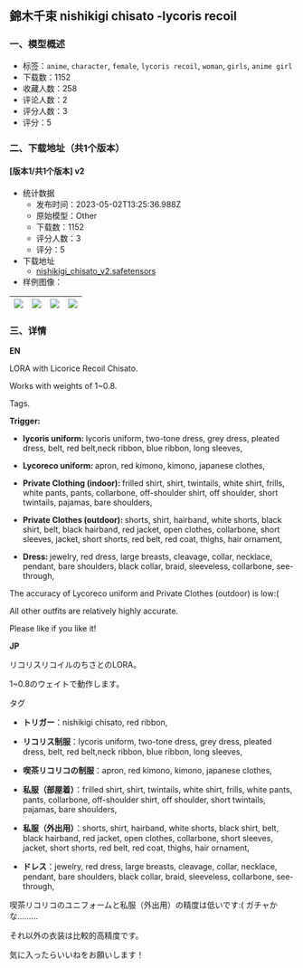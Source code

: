 ## 錦木千束 nishikigi chisato -lycoris recoil
### 一、模型概述

- 标签：`anime`, `character`, `female`, `lycoris recoil`, `woman`, `girls`, `anime girl`
- 下载数：1152
- 收藏人数：258
- 评论人数：2
- 评分人数：3
- 评分：5

### 二、下载地址（共1个版本）

#### [版本1/共1个版本] v2

- 统计数据
  - 发布时间：2023-05-02T13:25:36.988Z
  - 原始模型：Other
  - 下载数：1152
  - 评分人数：3
  - 评分：5
- 下载地址
  - [nishikigi_chisato_v2.safetensors](https://civitai.com/api/download/models/60570)
- 样例图像：

| <img src="https://image.civitai.com/xG1nkqKTMzGDvpLrqFT7WA/015634fb-2089-4cdb-5e61-29d8c22d6700/width=450/662375.jpeg" /> | <img src="https://image.civitai.com/xG1nkqKTMzGDvpLrqFT7WA/090b1604-92bb-4947-c2b7-3bf952036600/width=450/662374.jpeg" /> | <img src="https://image.civitai.com/xG1nkqKTMzGDvpLrqFT7WA/d7640e40-c5a9-4c64-afe9-2da38bd84300/width=450/662373.jpeg" /> | <img src="https://image.civitai.com/xG1nkqKTMzGDvpLrqFT7WA/4cc95fe4-db76-4563-4a7a-79e6aa0e2800/width=450/662371.jpeg" /> |
| ---- | ---- | ---- | ---- |


### 三、详情
<p><strong>EN</strong></p><p>LORA with Licorice Recoil Chisato.</p><p>Works with weights of 1~0.8.</p><p>Tags.</p><p><strong>Trigger: </strong> </p><ul><li><p><strong>lycoris uniform: </strong>lycoris uniform, two-tone dress, grey dress, pleated dress, belt, red belt,neck ribbon, blue ribbon, long sleeves,</p></li><li><p><strong>Lycoreco uniform: </strong>apron, red kimono, kimono, japanese clothes,</p></li><li><p><strong>Private Clothing (indoor): </strong>frilled shirt, shirt, twintails, white shirt, frills, white pants, pants, collarbone, off-shoulder shirt, off shoulder, short twintails, pajamas, bare shoulders,</p></li><li><p><strong>Private Clothes (outdoor): </strong>shorts, shirt, hairband, white shorts, black shirt, belt, black hairband, red jacket, open clothes, collarbone, short sleeves, jacket, short shorts, red belt, red coat, thighs, hair ornament,</p></li><li><p><strong>Dress:  </strong>jewelry, red dress, large breasts, cleavage, collar, necklace, pendant, bare shoulders, black collar, braid, sleeveless, collarbone, see-through,</p></li></ul><p>The accuracy of Lycoreco uniform and Private Clothes (outdoor) is low:(</p><p>All other outfits are relatively highly accurate.</p><p>Please like if you like it!</p><p></p><p><strong>JP</strong></p><p>リコリスリコイルのちさとのLORA。</p><p>1~0.8のウェイトで動作します。</p><p>タグ</p><ul><li><p><strong>トリガー</strong>：nishikigi chisato, red ribbon,</p></li><li><p><strong>リコリス制服</strong>：lycoris uniform, two-tone dress, grey dress, pleated dress, belt, red belt,neck ribbon, blue ribbon, long sleeves,</p></li><li><p><strong>喫茶リコリコの制服</strong>：apron, red kimono, kimono, japanese clothes,</p></li><li><p><strong>私服（部屋着）</strong>：frilled shirt, shirt, twintails, white shirt, frills, white pants, pants, collarbone, off-shoulder shirt, off shoulder, short twintails, pajamas, bare shoulders,</p></li><li><p><strong>私服（外出用）</strong>：shorts, shirt, hairband, white shorts, black shirt, belt, black hairband, red jacket, open clothes, collarbone, short sleeves, jacket, short shorts, red belt, red coat, thighs, hair ornament,</p></li><li><p><strong>ドレス</strong>：jewelry, red dress, large breasts, cleavage, collar, necklace, pendant, bare shoulders, black collar, braid, sleeveless, collarbone, see-through,</p></li></ul><p>喫茶リコリコのユニフォームと私服（外出用）の精度は低いです:(   ガチャかな………</p><p>それ以外の衣装は比較的高精度です。</p><p>気に入ったらいいねをお願いします！</p>